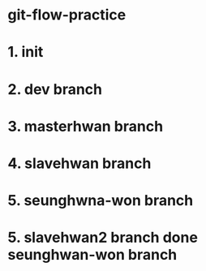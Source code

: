 # git-flow-practice

# 1. init
# 2. dev branch
# 3. masterhwan branch
# 4. slavehwan branch
# 5. seunghwna-won branch
# 5. slavehwan2 branch done seunghwan-won branch

